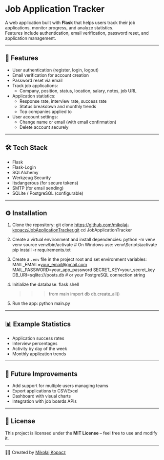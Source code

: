 # Job Application Tracker

A web application built with **Flask** that helps users track their job applications, monitor progress, and analyze statistics.  
Features include authentication, email verification, password reset, and application management.

---

## 🚀 Features
- User authentication (register, login, logout)
- Email verification for account creation
- Password reset via email
- Track job applications:
  - Company, position, status, location, salary, notes, job URL
- Application statistics:
  - Response rate, interview rate, success rate
  - Status breakdown and monthly trends
  - Top companies applied to
- User account settings:
  - Change name or email (with email confirmation)
  - Delete account securely

---

## 🛠️ Tech Stack
- Flask
- Flask-Login
- SQLAlchemy
- Werkzeug Security
- Itsdangerous (for secure tokens)
- SMTP (for email sending)
- SQLite / PostgreSQL (configurable)

---

## ⚙️ Installation

1. Clone the repository:
   git clone https://github.com/mikolaj-kopacz/JobApplicationTracker.git
   cd JobApplicationTracker

2. Create a virtual environment and install dependencies:
   python -m venv venv
   source venv/bin/activate   # On Windows use: venv\Scripts\activate
   pip install -r requirements.txt

3. Create a `.env` file in the project root and set environment variables:
   MAIL_EMAIL=your_email@gmail.com
   MAIL_PASSWORD=your_app_password
   SECRET_KEY=your_secret_key
   DB_URI=sqlite:///posts.db   # or your PostgreSQL connection string

4. Initialize the database:
   flask shell
   >>> from main import db
   >>> db.create_all()

5. Run the app:
   python main.py

---

## 📊 Example Statistics
- Application success rates
- Interview percentages
- Activity by day of the week
- Monthly application trends

---

## 📝 Future Improvements
- Add support for multiple users managing teams
- Export applications to CSV/Excel
- Dashboard with visual charts
- Integration with job boards APIs

---

## 📄 License
This project is licensed under the **MIT License** – feel free to use and modify it.

---

👨‍💻 Created by [Mikołaj Kopacz](https://github.com/mikolaj-kopacz)
